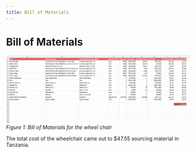 ```yaml
---
title: Bill of Materials
---
```


<link rel="stylesheet" href="assets/style.css">

<h1 class="manual-header">Bill of Materials</h1>

![Wheelchair Prototype](photos/bom.png)  
*Figure 1: Bill of Materials for the wheel chair*

The total cost of the wheelchair came out to $47.55 sourcing material in Tanzania. 
